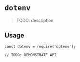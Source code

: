 # `dotenv`

> TODO: description

## Usage

```
const dotenv = require('dotenv');

// TODO: DEMONSTRATE API
```
